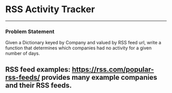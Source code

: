 # RSS Activity Tracker 
---

### Problem Statement

Given a Dictionary keyed by Company and valued by RSS feed url, write a function that determines which companies had no activity for a given number of days.

RSS feed examples: https://rss.com/popular-rss-feeds/ provides many example companies and their RSS feeds.
---
